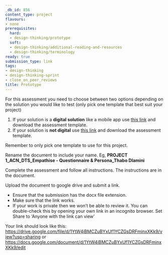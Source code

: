 ```yaml
---
_db_id: 856
content_type: project
flavours:
- none
prerequisites:
  hard:
  - design-thinking/prototype
  soft:
  - design-thinking/additional-reading-and-resources
  - design-thinking/terminology
ready: true
submission_type: link
tags:
- design-thinking
- design-thinking-sprint
- close_on_peer_reviews
title: Prototype 
---
```

For this assessment you need to choose between two options depending on the solution you would like to test (only pick one template that best suit your project)
1. If your solution is a **digital solution** like a mobile app use [this link](https://docs.google.com/presentation/d/1InG8AsgvVAjGxE8iXcPEs2YoXH3h9QIv2RGSDjSPboQ/edit#slide=id.g1dfb42b39be_0_0) and download the assessment template.
2. If your solution is **not digital** use [this link](https://docs.google.com/document/d/1HOuWWCImSgH3XMjGDGzMNFEnFd1qYIotoDYpHRP6EJo/edit#heading=h.41mmf57f86d) and download the assessment template.

Remember to only pick one template to use for this project.

Rename the document to include your name. Eg, **PROJECT 1_ACN_DTS_Empathise - Questionnaire & Persona_Thabo Dlamini**

Complete the assessment and follow all instructions. The instructions are in the document.

Upload the document to google drive and submit a link. 
- Ensure that the submission has the docx file extension. 
- Make sure that the link works. 
- If your work is private then we won’t be able to review it. You can double-check this by opening your own link in an incognito browser. Set Share to ‘Anyone with the link can view’

Your link should look like this: https://drive.google.com/file/d/1YtW4iBMCZuBYxUf1YCZGsDRFminxXKk9/view?usp=sharing or https://docs.google.com/document/d/1YtW4iBMCZuBYxUf1YCZGsDRFminxXKk9/edit
